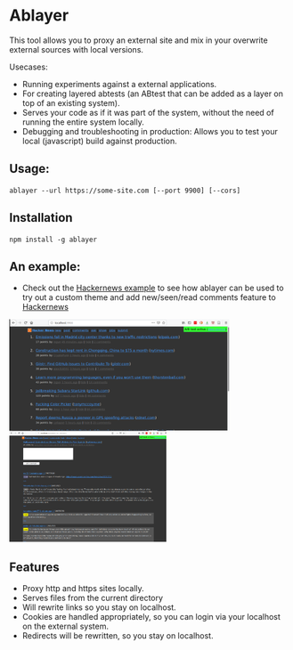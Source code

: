 # Ablayer
This tool allows you to proxy an external site and mix
in your overwrite external sources with local versions.

Usecases:
- Running experiments against a external applications.
- For creating layered abtests (an ABtest that can be added as a 
  layer on top of an existing system).
- Serves your code as if it was part of the system,
  without the need of running the entire system locally.
- Debugging and troubleshooting in production:
  Allows you to test your local (javascript) build against production.

## Usage:
```
ablayer --url https://some-site.com [--port 9900] [--cors]
```

## Installation
```
npm install -g ablayer
```

## An example:
- Check out the [Hackernews example](https://github.com/j-angnoe/ablayer-hackernews-example) to see
  how ablayer can be used to try out a custom theme and add new/seen/read comments
  feature to [Hackernews](https://news.ycombinator.com)
  
<img src="https://raw.githubusercontent.com/j-angnoe/ablayer-hackernews-example/master/screenshot-frontpage.png" height="200" align="left">
<img src="https://raw.githubusercontent.com/j-angnoe/ablayer-hackernews-example/master/screenshot-comments.png" height="200">

## Features
- Proxy http and https sites locally.
- Serves files from the current directory
- Will rewrite links so you stay on localhost.
- Cookies are handled appropriately, so you can login via your localhost
  on the external system.
- Redirects will be rewritten, so you stay on localhost.








